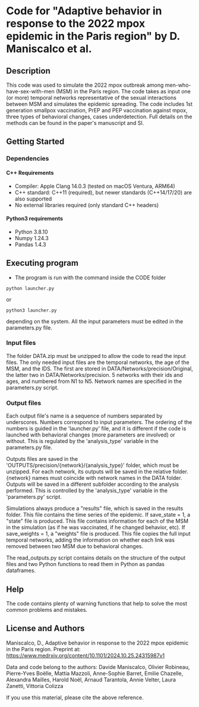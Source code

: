 # Code for "Adaptive behavior in response to the 2022 mpox epidemic in the Paris region" by D. Maniscalco et al.

## Description
This code was used to simulate the 2022 mpox outbreak among men-who-have-sex-with-men (MSM) in the Paris region. The code takes as input one (or more) temporal networks representative of the sexual interactions between MSM and simulates the epidemic spreading. The code includes 1st generation smallpox vaccination, PrEP and PEP vaccination against mpox, three types of behavioral changes, cases underdetection. Full details on the methods can be found in the paper's manuscript and SI.

## Getting Started

### Dependencies
#### C++ Requirements
* Compiler: Apple Clang 14.0.3 (tested on macOS Ventura, ARM64)
* C++ standard: C++11 (required), but newer standards (C++14/17/20) are also supported
* No external libraries required (only standard C++ headers)

#### Python3 requirements
* Python 3.8.10
* Numpy 1.24.3
* Pandas 1.4.3

## Executing program
* The program is run with the command inside the CODE folder
```
python launcher.py
```
or 
```
python3 launcher.py
```
depending on the system. All the input parameters must be edited in the parameters.py file.

### Input files
The folder DATA.zip must be unzipped to allow the code to read the input files.
The only needed input files are the temporal networks, the age of the MSM, and the IDS. The first are stored in DATA/Networks/precision/Original, the latter two in DATA/Networks/precision. 5 networks with their ids and ages, and numbered from N1 to N5. Network names are specified in the parameters.py script.

### Output files
Each output file's name is a sequence of numbers separated by underscores. Numbers correspond to input parameters. The ordering of the numbers is guided in the 'launcher.py' file, and it is different if the code is launched with behavioral changes (more parameters are involved) or without. This is regulated by the 'analysis_type' variable in the parameters.py file. 

Outputs files are saved in the 'OUTPUTS/precision/{network}/{analysis_type}' folder, which must be unzipped. For each network, its outputs will be saved in the relative folder. {network} names must coincide with network names in the DATA folder. Outputs will be saved in a different subfolder according to the analysis performed. This is controlled by the 'analysis_type' variable in the 'parameters.py' script.

Simulations always produce a "results" file, which is saved in the results folder. This file contains the time series of the epidemic.
If save_state = 1, a "state" file is produced. This file contains information for each of the MSM in the simulation (as if he was vaccinated, if he changed behavior, etc).
If save_weights = 1, a "weights" file is produced. This file copies the full input temporal networks, adding the information on whether each link was removed between two MSM due to behavioral changes.

The read_outputs.py script contains details on the structure of the output files and two Python functions to read them in Python as pandas dataframes.

## Help
The code contains plenty of warning functions that help to solve the most common problems and mistakes.

## License and Authors
Maniscalco, D., Adaptive behavior in response to the 2022 mpox epidemic in the Paris region. Preprint at: https://www.medrxiv.org/content/10.1101/2024.10.25.24315987v1

Data and code belong to the authors:
Davide Maniscalco, Olivier Robineau, Pierre-Yves Boëlle, Mattia Mazzoli, Anne-Sophie Barret, Emilie Chazelle, Alexandra Mailles, Harold Noël, Arnaud Tarantola, Annie Velter, Laura Zanetti, Vittoria Colizza

If you use this material, please cite the above reference.

